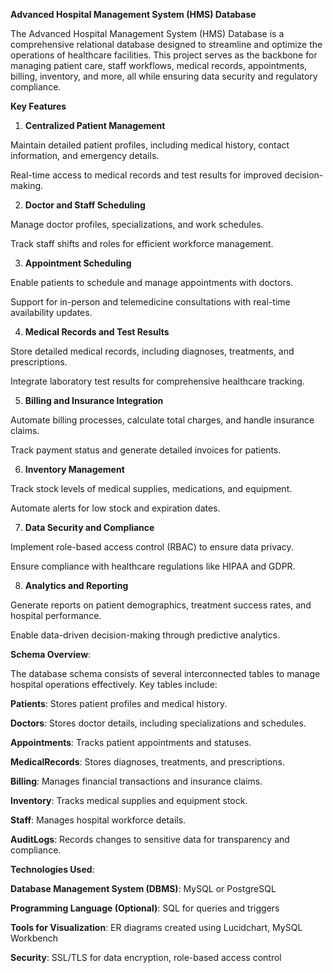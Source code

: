 **Advanced Hospital Management System (HMS) Database**

The Advanced Hospital Management System (HMS) Database is a comprehensive relational database designed to streamline and optimize the operations of healthcare facilities. This project serves as the backbone for managing patient care, staff workflows, medical records, appointments, billing, inventory, and more, all while ensuring data security and regulatory compliance.

**Key Features**
1. **Centralized Patient Management**

Maintain detailed patient profiles, including medical history, contact information, and emergency details.

Real-time access to medical records and test results for improved decision-making.

2. **Doctor and Staff Scheduling**

Manage doctor profiles, specializations, and work schedules.

Track staff shifts and roles for efficient workforce management.

3. **Appointment Scheduling**

Enable patients to schedule and manage appointments with doctors.

Support for in-person and telemedicine consultations with real-time availability updates.

4. **Medical Records and Test Results**

Store detailed medical records, including diagnoses, treatments, and prescriptions.

Integrate laboratory test results for comprehensive healthcare tracking.

5. **Billing and Insurance Integration**

Automate billing processes, calculate total charges, and handle insurance claims.

Track payment status and generate detailed invoices for patients.

6. **Inventory Management**

Track stock levels of medical supplies, medications, and equipment.

Automate alerts for low stock and expiration dates.

7. **Data Security and Compliance**

Implement role-based access control (RBAC) to ensure data privacy.

Ensure compliance with healthcare regulations like HIPAA and GDPR.

8. **Analytics and Reporting**

Generate reports on patient demographics, treatment success rates, and hospital performance.

Enable data-driven decision-making through predictive analytics.

**Schema Overview**:

The database schema consists of several interconnected tables to manage hospital operations effectively. Key tables include:

**Patients**: Stores patient profiles and medical history.

**Doctors**: Stores doctor details, including specializations and schedules.

**Appointments**: Tracks patient appointments and statuses.

**MedicalRecords**: Stores diagnoses, treatments, and prescriptions.

**Billing**: Manages financial transactions and insurance claims.

**Inventory**: Tracks medical supplies and equipment stock.

**Staff**: Manages hospital workforce details.

**AuditLogs**: Records changes to sensitive data for transparency and compliance.

**Technologies Used**:

**Database Management System (DBMS)**: MySQL or PostgreSQL

**Programming Language (Optional)**: SQL for queries and triggers

**Tools for Visualization**: ER diagrams created using Lucidchart, MySQL Workbench

**Security**: SSL/TLS for data encryption, role-based access control

